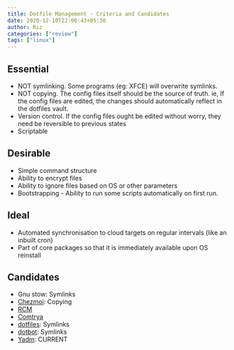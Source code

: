 ```yaml
---
title: Dotfile Management - Criteria and Candidates
date: 2020-12-10T22:00:43+05:30
author: Riz
categories: ["review"]
tags: ["linux"]
---
```


## Essential
- NOT symlinking. Some programs (eg: XFCE) will overwrite symlinks.
- NOT copying. The config files itself should be the source of truth. ie, If the config files are edited, the changes should automatically reflect in the dotfiles vault.
- Version control. If the config files ought be edited without worry, they need be reversible to previous states
- Scriptable

## Desirable
- Simple command structure
- Ability to encrypt files
- Ability to ignore files based on OS or other parameters
- Bootstrapping - Ability to run some scripts automatically on first run.

## Ideal
- Automated synchronisation to cloud targets on regular intervals (like an inbuilt cron)
- Part of core packages so that it is immediately available upon OS reinstall

## Candidates
- Gnu stow: Symlinks
- [Chezmoi](https://github.com/twpayne/chezmoi): Copying
- [RCM](https://github.com/thoughtbot/rcm)
- [Comtrya](https://github.com/comtrya/comtrya)
- [dotfiles](https://github.com/rhysd/dotfiles): Symlinks
- [dotbot](https://github.com/sigmonsays/dotbot): Symlinks
- [Yadm](https://yadm.io/): CURRENT